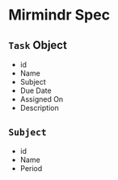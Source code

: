 # Mirmindr Spec

## `Task` Object
* id
* Name
* Subject
* Due Date
* Assigned On
* Description

## `Subject`
 * id
 * Name
 * Period
